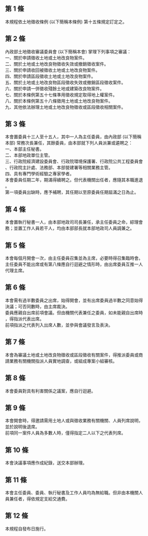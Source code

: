 第 1 條
-------
本規程依土地徵收條例 (以下簡稱本條例) 第十五條規定訂定之。

第 2 條
-------
內政部土地徵收審議委員會 (以下簡稱本會) 掌理下列事項之審議：  
一、關於申請徵收土地或土地改良物案件。  
二、關於土地或土地改良物徵收失效或撤銷徵收案件。  
三、關於申請收回被徵收土地或土地改良物案件。  
四、關於申請區段徵收土地或土地改良物案件。  
五、關於土地或土地改良物區段徵收失效或撤銷區段徵收案件。  
六、關於申請一併徵收殘餘土地或建築改良物案件。  
七、關於本條例第五十七條準用徵收規定取得地上權案件。  
八、關於本條例第五十八條徵用土地或土地改良物案件。  
九、其他依法辦理土地或土地改良物徵收或區段徵收相關案件。

第 3 條
-------
本會置委員十三人至十五人，其中一人為主任委員，由內政部 (以下簡稱  
本部) 常務次長兼任，其餘委員，由本部就下列人員派兼或遴聘之：  
一、本部主任秘書。  
二、本部地政單位主管。  
三、行政院經濟建設委員會、行政院環境保護署、行政院公共工程委員會  
    、行政院主計處、法務部、本部營建署等相關業務主管。  
四、具有專門學術經驗之專家學者。  
本會委員任期二年，期滿得續聘之。但代表機關出任者，應隨其本職進退  
。  
第一項委員出缺時，應予補聘，其任期以至原委員任期屆滿之日為止。

第 4 條
-------
本會置執行秘書一人，由本部地政司司長兼任，承主任委員之命，綜理會  
務；並置工作人員若干人，均由本部部長就本部地政司人員調兼之。

第 5 條
-------
本會每個月開會一次，由主任委員召集並為主席，必要時得召集臨時會。  
主任委員不能出席或有第八條應自行迴避之情形時，由出席委員互推一人  
代理主席。

第 6 條
-------
本會需有過半數委員之出席，始得開會，並有出席委員過半數之同意始得  
決議；可否同數時，由主席裁決。  
委員應親自出席前項會議。但由機關代表兼任之委員，如未能親自出席時  
，得指派代表出席。  
前項指派之代表列入出席人數，並參與會議發言及表決。

第 7 條
-------
本會為審議土地或土地改良物徵收或區段徵收有關案件，得推派委員或商  
請業務有關機關指派人員實地調查，或組成專案小組審核。

第 8 條
-------
本會委員對具有利害關係之議案，應自行迴避。

第 9 條
-------
本會開會時，得邀請需用土地人或與徵收業務有關機關、人員列席說明，  
並於說明後退席。  
前項同一案件人員為多數人時，僅得指定二人以下之代表列席。

第 10 條
--------
本會決議事項應作成紀錄，送交本部辦理。

第 11 條
--------
本會主任委員、委員、執行秘書及工作人員均為無給職。但非由本機關人  
員兼任者，得依規定支給交通費。

第 12 條
--------
本規程自發布日施行。


